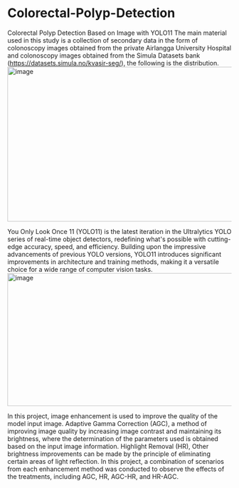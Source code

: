 # Colorectal-Polyp-Detection
Colorectal Polyp Detection Based on Image with YOLO11
The main material used in this study is a collection of secondary data in the form of colonoscopy images obtained from the private Airlangga University Hospital and colonoscopy images obtained from the Simula Datasets bank (https://datasets.simula.no/kvasir-seg/), the following is the distribution.
<img width="1172" height="348" alt="image" src="https://github.com/user-attachments/assets/77fb214f-ca5b-48d2-b660-e74fcf0923fb" />

You Only Look Once 11 (YOLO11) is the latest iteration in the Ultralytics YOLO series of real-time object detectors, redefining what's possible with cutting-edge accuracy, speed, and efficiency. Building upon the impressive advancements of previous YOLO versions, YOLO11 introduces significant improvements in architecture and training methods, making it a versatile choice for a wide range of computer vision tasks.
<img width="933" height="299" alt="image" src="https://github.com/user-attachments/assets/31e9ec5c-a009-4b7e-954c-a926c14a72c2" />

In this project, image enhancement is used to improve the quality of the model input image. 
Adaptive Gamma Correction (AGC), a method of improving image quality by increasing image contrast and maintaining its brightness, where the determination of the parameters used is obtained based on the input image information. 
Highlight Removal (HR), Other brightness improvements can be made by the principle of eliminating certain areas of light reflection.
In this project, a combination of scenarios from each enhancement method was conducted to observe the effects of the treatments, including AGC, HR, AGC-HR, and HR-AGC.
